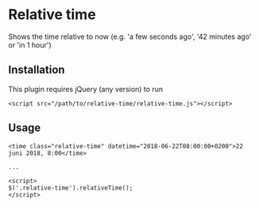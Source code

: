 # Relative time

Shows the time relative to now (e.g. 'a few seconds ago', '42 minutes ago' or 'in 1 hour')

## Installation

This plugin requires jQuery (any version) to run

```
<script src="/path/to/relative-time/relative-time.js"></script>
```

## Usage

```
<time class="relative-time" datetime="2018-06-22T08:00:00+0200">22 juni 2018, 8:00</time>

...

<script>
$('.relative-time').relativeTime();
</script>
```
